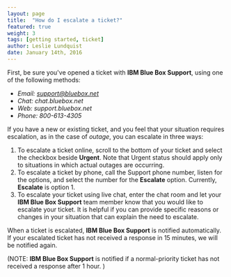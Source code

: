 ```yaml
---
layout: page
title:  "How do I escalate a ticket?"
featured: true
weight: 3
tags: [getting started, ticket]
author: Leslie Lundquist
date: January 14th, 2016
---
```


First, be sure you've opened a ticket with **IBM Blue Box Support**, using one of the following methods:

 - *Email: support@bluebox.net*
 - *Chat: chat.bluebox.net*
 - *Web: support.bluebox.net*
 - *Phone: 800-613-4305*

If you have a new or existing ticket, and you feel that your situation requires escalation, as in the case of _outage_, you can escalate in three ways:

1. To escalate a ticket online, scroll to the bottom of your ticket and select the checkbox beside **Urgent**. Note that Urgent status should apply only to situations in which actual outages are occurring.
2. To escalate a ticket by phone, call the Support phone number, listen for the options, and select the number for the **Escalate** option. Currently, **Escalate** is option 1.
3. To escalate your ticket using live chat, enter the chat room and let your **IBM Blue Box Support** team member know that you would like to escalate your ticket. It is helpful if you can provide specific reasons or changes in your situation that can explain the need to escalate.

When a ticket is escalated, **IBM Blue Box Support** is notified automatically. If your escalated ticket has not received a response in 15 minutes, we will be notified again.

(NOTE: **IBM Blue Box Support** is notified if a normal-priority ticket has not received a response after 1 hour. )
